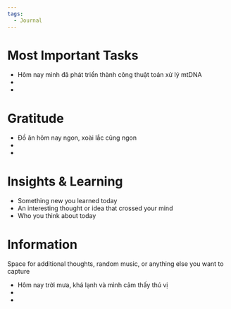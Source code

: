 ```yaml
---
tags:
  - Journal
---
```


# Most Important Tasks

- Hôm nay mình đã phát triển thành công thuật toán xử lý mtDNA
- 
- 

# Gratitude

- Đồ ăn hôm nay ngon, xoài lắc cũng ngon
- 
- 

# Insights & Learning

- Something new you learned today
- An interesting thought or idea that crossed your mind
- Who you think about today

# Information

Space for additional thoughts, random music, or anything else you want to capture

- Hôm nay trời mưa, khá lạnh và mình cảm thấy thú vị
- 
- 
